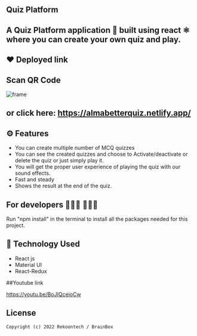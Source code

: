 ## Quiz Platform 
A Quiz Platform application 📱 built using react ⚛️ where you can create your own quiz and play.
-------------------

## ❤️ Deployed link
## Scan QR Code
 ![frame](https://user-images.githubusercontent.com/81317587/206521965-6f4e0985-bc09-4ad1-8c01-c9e5fac2d2e5.png)

or click here: https://almabetterquiz.netlify.app/
---------------

## ⚙️ Features
* You can create multiple number of MCQ quizzes
* You can see the created quizzes and choose to Activate/deactivate or delete the quiz or just simply play it.
* You will get the proper user experience of playing the quiz with our sound effects.
* Fast and steady
* Shows the result at the end of the quiz.

## For developers 👩🏼‍💻 🧑🏼‍💻

Run "npm install" in the terminal to install all the packages needed for this project.

## 🚀 Technology Used

* React js
* Material UI
* React-Redux

##Youtube link

https://youtu.be/BoJIQceioCw


## License
```
Copyright (c) 2022 Rekoontech / BrainBox

